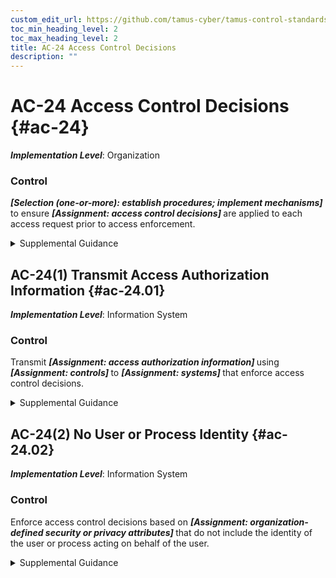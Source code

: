 ```yaml
---
custom_edit_url: https://github.com/tamus-cyber/tamus-control-standards/tree/main/content/tamus.edu/TAMUS_profile.xml
toc_min_heading_level: 2
toc_max_heading_level: 2
title: AC-24 Access Control Decisions
description: ""
---
```


# AC-24 Access Control Decisions {#ac-24}

_**Implementation Level**_: Organization

### Control

<strong title="ac-24_odp.01"> <em>[Selection (one-or-more): establish procedures; implement mechanisms]</em> </strong> to ensure <strong title="ac-24_odp.02"> <em>[Assignment: access control decisions]</em> </strong> are applied to each access request prior to access enforcement.


<details><summary>Supplemental Guidance</summary>Access control decisions (also known as authorization decisions) occur when authorization information is applied to specific accesses. In contrast, access enforcement occurs when systems enforce access control decisions. While it is common to have access control decisions and access enforcement implemented by the same entity, it is not required, and it is not always an optimal implementation choice. For some architectures and distributed systems, different entities may make access control decisions and enforce access.</details>


## AC-24(1) Transmit Access Authorization Information {#ac-24.01}

_**Implementation Level**_: Information System

### Control

Transmit <strong title="ac-24.01_odp.01"> <em>[Assignment: access authorization information]</em> </strong> using <strong title="ac-24.01_odp.02"> <em>[Assignment: controls]</em> </strong> to <strong title="ac-24.01_odp.03"> <em>[Assignment: systems]</em> </strong> that enforce access control decisions.


<details><summary>Supplemental Guidance</summary>Authorization processes and access control decisions may occur in separate parts of systems or in separate systems. In such instances, authorization information is transmitted securely (e.g., using cryptographic mechanisms) so that timely access control decisions can be enforced at the appropriate locations. To support the access control decisions, it may be necessary to transmit as part of the access authorization information supporting security and privacy attributes. This is because in distributed systems, there are various access control decisions that need to be made, and different entities make these decisions in a serial fashion, each requiring those attributes to make the decisions. Protecting access authorization information ensures that such information cannot be altered, spoofed, or compromised during transmission.</details>


## AC-24(2) No User or Process Identity {#ac-24.02}

_**Implementation Level**_: Information System

### Control

Enforce access control decisions based on <strong title="ac-24.2_prm_1"> <em>[Assignment: organization-defined security or privacy attributes]</em> </strong> that do not include the identity of the user or process acting on behalf of the user.


<details><summary>Supplemental Guidance</summary>In certain situations, it is important that access control decisions can be made without information regarding the identity of the users issuing the requests. These are generally instances where preserving individual privacy is of paramount importance. In other situations, user identification information is simply not needed for access control decisions, and especially in the case of distributed systems, transmitting such information with the needed degree of assurance may be very expensive or difficult to accomplish. MAC, RBAC, ABAC, and label-based control policies, for example, might not include user identity as an attribute.</details>
